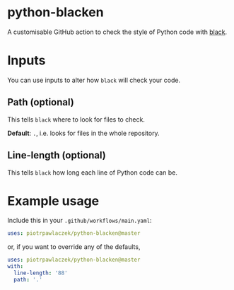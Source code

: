 # python-blacken
A customisable GitHub action to check the style of Python code with [black](https://github.com/psf/black).

# Inputs
You can use inputs to alter how `black` will check your code.

## Path (optional)
This tells `black` where to look for files to check.

**Default**: `.`, i.e. looks for files in the whole repository.

## Line-length (optional)
This tells `black` how long each line of Python code can be.

# Example usage
Include this in your `.github/workflows/main.yaml`:

```yaml
uses: piotrpawlaczek/python-blacken@master
```
or, if you want to override any of the defaults,

```yaml
uses: piotrpawlaczek/python-blacken@master
with:
  line-length: '88'
  path: '.'
```

